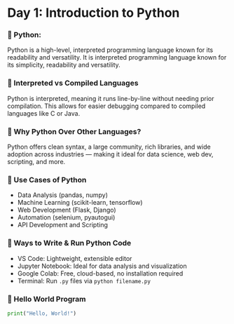 # Day 1: Introduction to Python

### 🔹 Python:
Python is a high-level, interpreted programming language known for its readability and versatility. 
It is interpreted programming language known for its simplicity, readability and versatility.

### 🔹 Interpreted vs Compiled Languages
Python is interpreted, meaning it runs line-by-line without needing prior compilation. This allows for easier debugging compared to compiled languages like C or Java.

### 🔹 Why Python Over Other Languages?
Python offers clean syntax, a large community, rich libraries, and wide adoption across industries — making it ideal for data science, web dev, scripting, and more.

### 🔹 Use Cases of Python
- Data Analysis (pandas, numpy)
- Machine Learning (scikit-learn, tensorflow)
- Web Development (Flask, Django)
- Automation (selenium, pyautogui)
- API Development and Scripting

### 🔹 Ways to Write & Run Python Code
- VS Code: Lightweight, extensible editor
- Jupyter Notebook: Ideal for data analysis and visualization
- Google Colab: Free, cloud-based, no installation required
- Terminal: Run `.py` files via `python filename.py`

### 🔹 Hello World Program

```python
print("Hello, World!")

